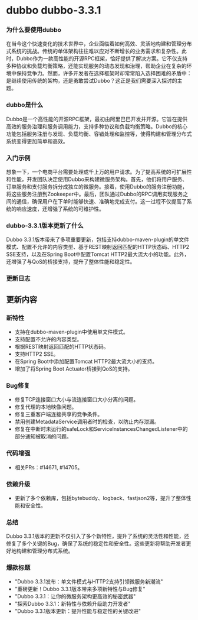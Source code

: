 # dubbo dubbo-3.3.1
### 为什么要使用dubbo

在当今这个快速变化的技术世界中，企业面临着如何高效、灵活地构建和管理分布式系统的挑战。传统的单体架构往往难以应对不断增长的业务需求和复杂性。此时，Dubbo作为一款高性能的开源RPC框架，恰好提供了解决方案。它不仅支持多种协议和负载均衡策略，还能实现服务的动态发现和治理，帮助企业在复杂的环境中保持竞争力。然而，许多开发者在选择框架时却常常陷入选择困难的矛盾中：是继续使用传统的架构，还是勇敢尝试Dubbo？这正是我们需要深入探讨的主题。

### dubbo是什么

Dubbo是一个高性能的开源RPC框架，最初由阿里巴巴开发并开源。它旨在提供高效的服务治理和服务调用能力，支持多种协议和负载均衡策略。Dubbo的核心功能包括服务注册与发现、负载均衡、容错处理和监控等，使得构建和管理分布式系统变得更加简单和高效。

### 入门示例

想象一下，一个电商平台需要处理成千上万的用户请求。为了提高系统的可扩展性和性能，开发团队决定使用Dubbo来构建微服务架构。首先，他们将用户服务、订单服务和支付服务拆分成独立的微服务。接着，使用Dubbo的服务注册功能，将这些服务注册到Zookeeper中。最后，团队通过Dubbo的RPC调用实现服务之间的通信，确保用户在下单时能够快速、准确地完成支付。这一过程不仅提高了系统的响应速度，还增强了系统的可维护性。

### dubbo-3.3.1版本更新了什么

Dubbo 3.3.1版本带来了多项重要更新，包括支持dubbo-maven-plugin的单文件模式、配置不允许的内容类型、基于REST映射返回匹配的HTTP状态码、HTTP2 SSE支持，以及在Spring Boot中配置Tomcat HTTP2最大流大小的功能。此外，还增强了与QoS的桥接支持，提升了整体性能和稳定性。

### 更新日志

## 更新内容

### 新特性
- 支持在dubbo-maven-plugin中使用单文件模式。
- 支持配置不允许的内容类型。
- 根据REST映射返回匹配的HTTP状态码。
- 支持HTTP2 SSE。
- 在Spring Boot中添加配置Tomcat HTTP2最大流大小的支持。
- 增加了将Spring Boot Actuator桥接到QoS的支持。

### Bug修复
- 修复TCP连接窗口大小与流连接窗口大小分离的问题。
- 修复代理的本地映像问题。
- 修复三重客户端连接共享的竞争条件。
- 禁用创建MetadataService调用者时的检查，以防止内存泄漏。
- 修复在中断时未运行的safeLock和ServiceInstancesChangedListener中的部分通知被取消的问题。

### 代码增强
- 相关PRs：#14671, #14705。

### 依赖升级
- 更新了多个依赖库，包括bytebuddy、logback、fastjson2等，提升了整体性能和安全性。

### 总结

Dubbo 3.3.1版本的更新不仅引入了多个新特性，提升了系统的灵活性和性能，还修复了多个关键的Bug，确保了系统的稳定性和安全性。这些更新将帮助开发者更好地构建和管理分布式系统。

### 爆款标题

- "Dubbo 3.3.1发布：单文件模式与HTTP2支持引领微服务新潮流"
- "重磅更新！Dubbo 3.3.1版本带来多项新特性与Bug修复"
- "Dubbo 3.3.1：让你的微服务架构更高效的秘密武器"
- "探索Dubbo 3.3.1：新特性与依赖升级助力开发者"
- "Dubbo 3.3.1版本更新：提升性能与稳定性的关键改进"